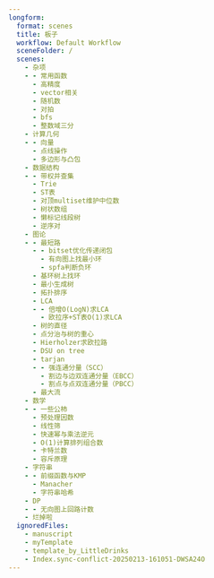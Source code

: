 ```yaml
---
longform:
  format: scenes
  title: 板子
  workflow: Default Workflow
  sceneFolder: /
  scenes:
    - 杂项
    - - 常用函数
      - 高精度
      - vector相关
      - 随机数
      - 对拍
      - bfs
      - 整数域三分
    - 计算几何
    - - 向量
      - 点线操作
      - 多边形与凸包
    - 数据结构
    - - 带权并查集
      - Trie
      - ST表
      - 对顶multiset维护中位数
      - 树状数组
      - 懒标记线段树
      - 逆序对
    - 图论
    - - 最短路
      - - bitset优化传递闭包
        - 有向图上找最小环
        - spfa判断负环
      - 基环树上找环
      - 最小生成树
      - 拓扑排序
      - LCA
      - - 倍增O(LogN)求LCA
        - 欧拉序+ST表O(1)求LCA
      - 树的直径
      - 点分治与树的重心
      - Hierholzer求欧拉路
      - DSU on tree
      - tarjan
      - - 强连通分量（SCC）
        - 割边与边双连通分量（EBCC）
        - 割点与点双连通分量（PBCC）
      - 最大流
    - 数学
    - - 一些公柿
      - 预处理因数
      - 线性筛
      - 快速幂与乘法逆元
      - O(1)计算排列组合数
      - 卡特兰数
      - 容斥原理
    - 字符串
    - - 前缀函数与KMP
      - Manacher
      - 字符串哈希
    - DP
    - - 无向图上回路计数
    - 烂掉啦
  ignoredFiles:
    - manuscript
    - myTemplate
    - template_by_LittleDrinks
    - Index.sync-conflict-20250213-161051-DWSA24O
---
```

